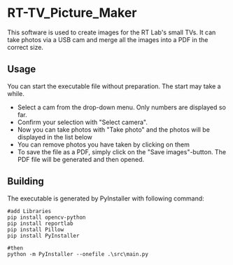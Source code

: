 ﻿# RT-TV_Picture_Maker
This software is used to create images for the RT Lab's small TVs. It can take photos via a USB cam and merge all the images into a PDF in the correct size. 
## Usage
You can start the executable file without preparation. The start may take a while.
- Select a cam from the drop-down menu. Only numbers are displayed so far.
- Confirm your selection with "Select camera".
- Now you can take photos with "Take photo" and the photos will be displayed in the list below
- You can remove photos you have taken by clicking on them
- To save the file as a PDF, simply click on the "Save images"-button. The PDF file will be generated and then opened.
## Building
The executable is generated by PyInstaller with following command:
```
#add Libraries
pip install opencv-python
pip install reportlab
pip install Pillow
pip install PyInstaller

#then
python -m PyInstaller --onefile .\src\main.py
```
